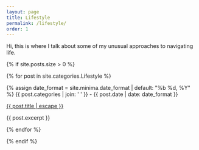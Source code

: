 ```yaml
---
layout: page
title: Lifestyle
permalink: /lifestyle/
order: 1
---
```

                


Hi, this is where I talk about some of my unusual approaches to navigating life.


{% if site.posts.size > 0 %}
    
{% for post in site.categories.Lifestyle %}
            
{% assign date_format = site.minima.date_format | default: "%b %d, %Y" %}
{{ post.categories | join: ' ' }}  <span class="post-meta"> - {{ post.date | date: date_format }}</span> 
                
<a class="post-link" href="{{ post.url | relative_url }}">
{{ post.title | escape }}
</a>
                
{{ post.excerpt }}
                
            
{% endfor %}
    
    
{% endif %}              
        
